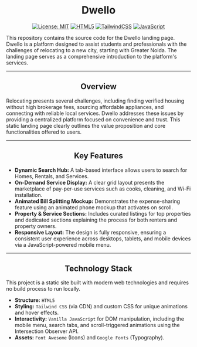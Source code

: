 <div align="center">

# Dwello

[![License: MIT](https://img.shields.io/badge/License-MIT-blue.svg)](https://opensource.org/licenses/MIT)
[![HTML5](https://img.shields.io/badge/HTML5-%23E34F26.svg?style=for-the-badge&logo=html5&logoColor=white)](https://developer.mozilla.org/en-US/docs/Web/HTML)
[![TailwindCSS](https://img.shields.io/badge/Tailwind_CSS-%2338B2AC.svg?style=for-the-badge&logo=tailwind-css&logoColor=white)](https://tailwindcss.com/)
[![JavaScript](https://img.shields.io/badge/JavaScript-%23323330.svg?style=for-the-badge&logo=javascript&logoColor=%23F7DF1E)](https://developer.mozilla.org/en-US/docs/Web/JavaScript)

</div>

This repository contains the source code for the Dwello landing page. Dwello is a platform designed to assist students and professionals with the challenges of relocating to a new city, starting with Greater Noida. The landing page serves as a comprehensive introduction to the platform's services.

---

<div align="center">

## Overview

</div>

Relocating presents several challenges, including finding verified housing without high brokerage fees, sourcing affordable appliances, and connecting with reliable local services. Dwello addresses these issues by providing a centralized platform focused on convenience and trust. This static landing page clearly outlines the value proposition and core functionalities offered to users.

---

<div align="center">

## Key Features

</div>

* **Dynamic Search Hub:** A tab-based interface allows users to search for Homes, Rentals, and Services.
* **On-Demand Service Display:** A clear grid layout presents the marketplace of pay-per-use services such as cooks, cleaning, and Wi-Fi installation.
* **Animated Bill Splitting Mockup:** Demonstrates the expense-sharing feature using an animated phone mockup that activates on scroll.
* **Property & Service Sections:** Includes curated listings for top properties and dedicated sections explaining the process for both renters and property owners.
* **Responsive Layout:** The design is fully responsive, ensuring a consistent user experience across desktops, tablets, and mobile devices via a JavaScript-powered mobile menu.

---

<div align="center">

## Technology Stack

</div>

This project is a static site built with modern web technologies and requires no build process to run locally.

* **Structure:** `HTML5`
* **Styling:** `Tailwind CSS` (via CDN) and custom CSS for unique animations and hover effects.
* **Interactivity:** `Vanilla JavaScript` for DOM manipulation, including the mobile menu, search tabs, and scroll-triggered animations using the Intersection Observer API.
* **Assets:** `Font Awesome` (Icons) and `Google Fonts` (Typography).
